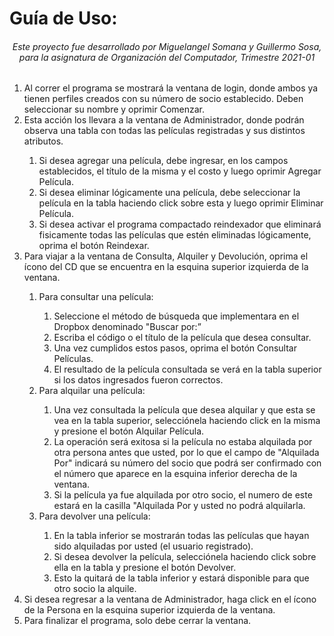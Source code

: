 <h1>Guía de Uso:</h1>

<h6 align="center"> Este proyecto fue desarrollado por Miguelangel Somana y Guillermo Sosa, para la asignatura de Organización del Computador, Trimestre 2021-01</h6>

<ol>
<li> Al correr el programa se mostrará la ventana de login, donde ambos ya tienen perfiles creados con su número de socio establecido. 
Deben seleccionar su nombre y oprimir Comenzar.</li>
<li> Esta acción los llevara a la ventana de Administrador, donde podrán observa una tabla con todas las películas registradas y 
sus distintos atributos. </li>
<ol>
<li> Si desea agregar una película, debe ingresar, en los campos establecidos, el título de la misma y el costo y 
luego oprimir Agregar Película.</li>
<li> Si desea eliminar lógicamente una película, debe seleccionar la película en la tabla haciendo click sobre esta y 
luego oprimir Eliminar Película.</li>
<li> Si desea activar el programa compactado reindexador que eliminará fisicamente todas las películas que estén 
eliminadas lógicamente, oprima el botón Reindexar.</li>
</ol>
<li>Para viajar a la ventana de Consulta, Alquiler y Devolución, oprima el ícono del CD que se encuentra en la 
esquina superior izquierda de la ventana.</li>
<ol>
<li> Para consultar una película:</li>
<ol>
<li> Seleccione el método de búsqueda que implementara en el Dropbox denominado "Buscar por:” </li>
<li> Escriba el código o el título de la película que desea consultar.</li>
<li> Una vez cumplidos estos pasos, oprima el botón Consultar Películas.</li>
<li> El resultado de la película consultada se verá en la tabla superior si los datos ingresados fueron correctos.</li>
</ol>
<li> Para alquilar una película:</li>
<ol>
<li> Una vez consultada la película que desea alquilar y que esta se vea en la tabla superior, selecciónela haciendo click en la misma y presione el botón Alquilar Película.</li>
<li> La operación será exitosa si la película no estaba alquilada por otra persona antes que usted, por lo que el campo de "Alquilada Por" indicará su número del socio que podrá ser confirmado con el número que aparece en la esquina inferior derecha de la ventana. </li>
<li>Si la película ya fue alquilada por otro socio, el numero de este estará en la casilla "Alquilada Por y usted no podrá alquilarla.</li>
</ol>
<li> Para devolver una película:</li>
<ol>
<li> En la tabla inferior se mostrarán todas las películas que hayan sido alquiladas por usted (el usuario registrado).</li>
<li> Si desea devolver la película, selecciónela haciendo click sobre ella en la tabla y presione el botón Devolver.</li>
<li> Esto la quitará de la tabla inferior y estará disponible para que otro socio la alquile.</li>
</ol>
</ol>
<li> Si desea regresar a la ventana de Administrador, haga click en el ícono de la Persona en la esquina superior izquierda de la ventana.</li>
<li> Para finalizar el programa, solo debe cerrar la ventana.</li>
</ol>
